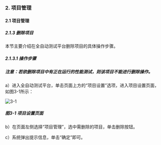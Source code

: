 ### 2. 项目管理

#### 2.1 项目管理

##### 2.1.3 删除项目

本节主要介绍在全自动测试平台删除项目的具体操作步骤。

##### 2.1.3.1 操作步骤

##### 注意：若欲删除项目中有正在运行的性能测试，则该项目不能进行删除操作。

a）进入全自动测试平台，单击页面上方的“项目设置”选项，进入项目设置页面，如图3-1所示：

![3-1](https://www.feisuanyz.com/fstest/xmgl/4.png)

##### 图3-1 项目设置页面

b）在页面左侧选择“项目管理”，选中需删除的项目，单击删除按钮。

c）系统弹出提示信息，单击“确定”即可。

